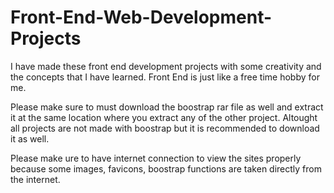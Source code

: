 # Front-End-Web-Development-Projects
I have made these front end development projects with some creativity and the concepts that I have learned. Front End is just like a free time hobby for me.

Please make sure to must download the boostrap rar file as well and extract it at the same location where you extract any of the other project. Altought all projects are not made with boostrap but it is recommended to download it as well. 

Please make ure to have internet connection to view the sites properly because some images, favicons, boostrap functions are taken directly from the internet.
